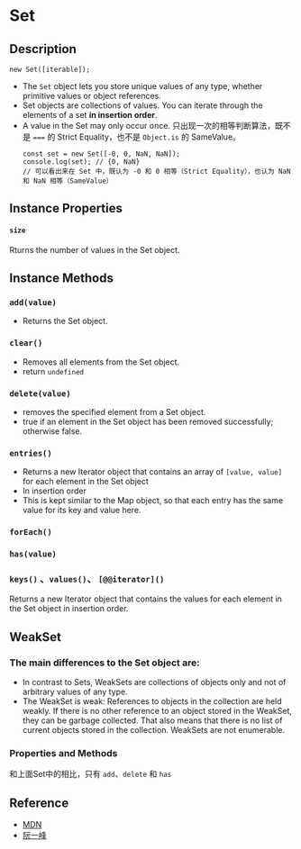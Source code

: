 # Set


## Description
```
new Set([iterable]);
```
* The `Set` object lets you store unique values of any type, whether primitive values or object references.
* Set objects are collections of values. You can iterate through the elements of a set **in insertion order**.
* A value in the Set may only occur once. 只出现一次的相等判断算法，既不是 `===` 的 Strict Equality，也不是 `Object.is` 的 SameValue。
    ```
    const set = new Set([-0, 0, NaN, NaN]);
    console.log(set); // {0, NaN}
    // 可以看出来在 Set 中，既认为 -0 和 0 相等（Strict Equality），也认为 NaN 和 NaN 相等（SameValue）
    ```


## Instance Properties
#### `size`
Rturns the number of values in the Set object.

## Instance Methods
### `add(value)`
* Returns the Set object.

### `clear()`
* Removes all elements from the Set object.
* return `undefined`

### `delete(value)`
* removes the specified element from a Set object.
* true if an element in the Set object has been removed successfully; otherwise false.

### `entries()`
* Returns a new Iterator object that contains an array of `[value, value]` for each element in the Set object
* In insertion order
* This is kept similar to the Map object, so that each entry has the same value for its key and value here.

### `forEach()`

### `has(value)`

### `keys()` 、`values()`、 `[@@iterator]()`
Returns a new Iterator object that contains the values for each element in the Set object in insertion order.


## WeakSet

### The main differences to the Set object are:
* In contrast to Sets, WeakSets are collections of objects only and not of arbitrary values of any type.
* The WeakSet is weak: References to objects in the collection are held weakly. If there is no other reference to an object stored in the WeakSet, they can be garbage collected. That also means that there is no list of current objects stored in the collection. WeakSets are not enumerable.

### Properties and Methods
和上面Set中的相比，只有 `add`、`delete` 和 `has`





## Reference
* [MDN](https://developer.mozilla.org/en-US/docs/Web/JavaScript/Reference/Global_Objects/Set)
* [阮一峰](http://es6.ruanyifeng.com/#docs/set-map)
